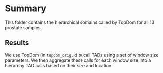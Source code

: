# Summary

This folder contains the hierarchical domains called by TopDom for all 13 prostate samples.

## Results

We use TopDom (in `topdom_orig.R`) to call TADs using a set of window size parameters.
We then aggregate these calls for each window size into a hierarchy TAD calls based on their size and location.
